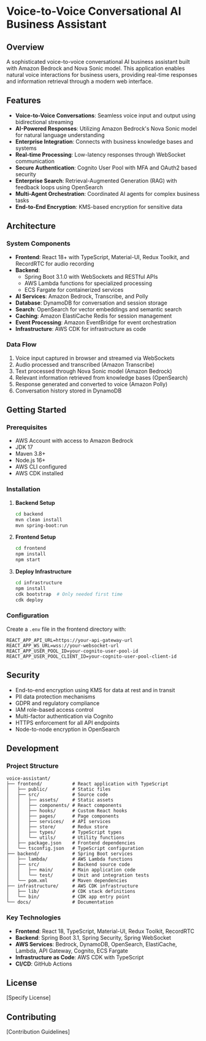 # Voice-to-Voice Conversational AI Business Assistant

## Overview
A sophisticated voice-to-voice conversational AI business assistant built with Amazon Bedrock and Nova Sonic model. This application enables natural voice interactions for business users, providing real-time responses and information retrieval through a modern web interface.

## Features
- **Voice-to-Voice Conversations**: Seamless voice input and output using bidirectional streaming
- **AI-Powered Responses**: Utilizing Amazon Bedrock's Nova Sonic model for natural language understanding
- **Enterprise Integration**: Connects with business knowledge bases and systems
- **Real-time Processing**: Low-latency responses through WebSocket communication
- **Secure Authentication**: Cognito User Pool with MFA and OAuth2 based security
- **Enterprise Search**: Retrieval-Augmented Generation (RAG) with feedback loops using OpenSearch
- **Multi-Agent Orchestration**: Coordinated AI agents for complex business tasks
- **End-to-End Encryption**: KMS-based encryption for sensitive data

## Architecture

### System Components
- **Frontend**: React 18+ with TypeScript, Material-UI, Redux Toolkit, and RecordRTC for audio recording
- **Backend**: 
  - Spring Boot 3.1.0 with WebSockets and RESTful APIs
  - AWS Lambda functions for specialized processing
  - ECS Fargate for containerized services
- **AI Services**: Amazon Bedrock, Transcribe, and Polly
- **Database**: DynamoDB for conversation and session storage
- **Search**: OpenSearch for vector embeddings and semantic search
- **Caching**: Amazon ElastiCache Redis for session management
- **Event Processing**: Amazon EventBridge for event orchestration
- **Infrastructure**: AWS CDK for infrastructure as code

### Data Flow
1. Voice input captured in browser and streamed via WebSockets
2. Audio processed and transcribed (Amazon Transcribe)
3. Text processed through Nova Sonic model (Amazon Bedrock)
4. Relevant information retrieved from knowledge bases (OpenSearch)
5. Response generated and converted to voice (Amazon Polly)
6. Conversation history stored in DynamoDB

## Getting Started

### Prerequisites
- AWS Account with access to Amazon Bedrock
- JDK 17
- Maven 3.8+
- Node.js 16+
- AWS CLI configured
- AWS CDK installed

### Installation

1. **Backend Setup**
   ```bash
   cd backend
   mvn clean install
   mvn spring-boot:run
   ```

2. **Frontend Setup**
   ```bash
   cd frontend
   npm install
   npm start
   ```

3. **Deploy Infrastructure**
   ```bash
   cd infrastructure
   npm install
   cdk bootstrap  # Only needed first time
   cdk deploy
   ```

### Configuration
Create a `.env` file in the frontend directory with:
```
REACT_APP_API_URL=https://your-api-gateway-url
REACT_APP_WS_URL=wss://your-websocket-url
REACT_APP_USER_POOL_ID=your-cognito-user-pool-id
REACT_APP_USER_POOL_CLIENT_ID=your-cognito-user-pool-client-id
```

## Security
- End-to-end encryption using KMS for data at rest and in transit
- PII data protection mechanisms
- GDPR and regulatory compliance
- IAM role-based access control
- Multi-factor authentication via Cognito
- HTTPS enforcement for all API endpoints
- Node-to-node encryption in OpenSearch

## Development

### Project Structure
```
voice-assistant/
├── frontend/           # React application with TypeScript
│   ├── public/         # Static files
│   ├── src/            # Source code
│   │   ├── assets/     # Static assets
│   │   ├── components/ # React components
│   │   ├── hooks/      # Custom React hooks
│   │   ├── pages/      # Page components
│   │   ├── services/   # API services
│   │   ├── store/      # Redux store
│   │   ├── types/      # TypeScript types
│   │   └── utils/      # Utility functions
│   ├── package.json    # Frontend dependencies
│   └── tsconfig.json   # TypeScript configuration
├── backend/            # Spring Boot services
│   ├── lambda/         # AWS Lambda functions
│   ├── src/            # Backend source code
│   │   ├── main/       # Main application code
│   │   └── test/       # Unit and integration tests
│   └── pom.xml         # Maven dependencies
├── infrastructure/     # AWS CDK infrastructure
│   ├── lib/            # CDK stack definitions
│   └── bin/            # CDK app entry point
└── docs/               # Documentation
```

### Key Technologies
- **Frontend**: React 18, TypeScript, Material-UI, Redux Toolkit, RecordRTC
- **Backend**: Spring Boot 3.1, Spring Security, Spring WebSocket
- **AWS Services**: Bedrock, DynamoDB, OpenSearch, ElastiCache, Lambda, API Gateway, Cognito, ECS Fargate
- **Infrastructure as Code**: AWS CDK with TypeScript
- **CI/CD**: GitHub Actions

## License
[Specify License]

## Contributing
[Contribution Guidelines]